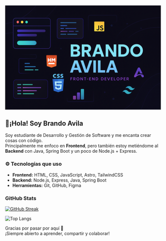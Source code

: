 ![Brando Avila Banner](./Banner.png)

## 👋¡Hola! Soy Brando Avila

Soy estudiante de Desarrollo y Gestión de Software y me encanta crear cosas con código.  
Principalmente me enfoco en **Frontend**, pero también estoy metiéndome al **Backend** con Java, Spring Boot y un poco de Node.js + Express.



### ⚙️ Tecnologías que uso
- **Frontend:** HTML, CSS, JavaScript, Astro, TailwindCSS
- **Backend:** Node.js, Express, Java, Spring Boot
- **Herramientas:** Git, GitHub, Figma


### GitHub Stats
[![GitHub Streak](https://github-readme-streak-stats.herokuapp.com?user=BrandoAp&theme=dark)](https://git.io/streak-stats)

![Top Langs](https://github-readme-stats.vercel.app/api/top-langs/?username=BrandoAp&layout=compact)

Gracias por pasar por aquí 🙌  
¡Siempre abierto a aprender, compartir y colaborar!
